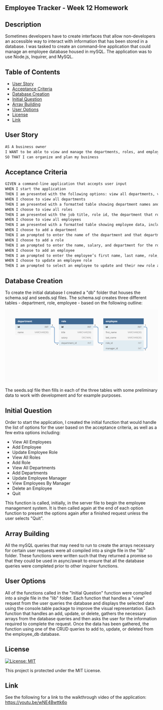 ## Employee Tracker - Week 12 Homework

## Description

Sometimes developers have to create interfaces that allow non-developers an accessible way to interact with information that has been stored in a database. I was tasked to create an command-line application that could manage an employee database housed in mySQL. The application was to use Node.js, Inquirer, and MySQL.

## Table of Contents

- [User Story](#user-story)
- [Acceptance Criteria](#acceptance-criteria)
- [Database Creation](#database-creation)
- [Initial Question](#initial-question)
- [Array Building](#array-building)
- [User Options](#user-options)
- [License](#license)
- [Link](#link)

## User Story

```md
AS A business owner
I WANT to be able to view and manage the departments, roles, and employees in my company
SO THAT I can organize and plan my business
```

## Acceptance Criteria

```md
GIVEN a command-line application that accepts user input
WHEN I start the application
THEN I am presented with the following options: view all departments, view all roles, view all employees, add a department, add a role, add an employee, and update an employee role
WHEN I choose to view all departments
THEN I am presented with a formatted table showing department names and department ids
WHEN I choose to view all roles
THEN I am presented with the job title, role id, the department that role belongs to, and the salary for that role
WHEN I choose to view all employees
THEN I am presented with a formatted table showing employee data, including employee ids, first names, last names, job titles, departments, salaries, and managers that the employees report to
WHEN I choose to add a department
THEN I am prompted to enter the name of the department and that department is added to the database
WHEN I choose to add a role
THEN I am prompted to enter the name, salary, and department for the role and that role is added to the database
WHEN I choose to add an employee
THEN I am prompted to enter the employee’s first name, last name, role, and manager, and that employee is added to the database
WHEN I choose to update an employee role
THEN I am prompted to select an employee to update and their new role and this information is updated in the database
```

## Database Creation

To create the initial database I created a "db" folder that houses the schema.sql and seeds.sql files. The schema.sql creates three different tables - department, role, employee - based on the following outline:

![Database schema includes tables labeled “employee,” role,” and “department.”](./assets/images/schema_overview.png)

The seeds.sql file then fills in each of the three tables with some preliminary data to work with development and for example purposes.

## Initial Question

Order to start the application, I created the initial function that would handle the list of options for the user based on the acceptance criteria, as well as a few extra options including:

- View All Employees
- Add Employee
- Update Employee Role
- View All Roles
- Add Role
- View All Departments
- Add Departments
- Update Employee Manager
- View Employees By Manager
- Delete an Employee
- Quit

This function is called, initially, in the server file to begin the employee management system. It is then called again at the end of each option function to present the options again after a finished request unless the user selects "Quit".

## Array Building

All the mySQL queries that may need to run to create the arrays necessary for certain user requests were all compiled into a single file in the "lib" folder. These functions were written such that they returned a promise so that they could be used in async/await to ensure that all the database queries were completed prior to other inquirer functions.

## User Options

All of the functions called in the "Initial Question" function were compiled into a single file in the "lib" folder. Each function that handles a "view" request from the user queries the database and displays the selected data using the console.table package to improve the visual representation. Each function that handles an add, update, or delete, gathers the necessary arrays from the database queries and then asks the user for the information required to complete the request. Once the data has been gathered, the function using one of the CRUD queries to add to, update, or deleted from the employee_db database.

## License

[![License: MIT](https://img.shields.io/badge/License-MIT-yellow.svg)](https://opensource.org/licenses/MIT)

This project is protected under the MIT License.

## Link

See the following for a link to the walkthrough video of the application: https://youtu.be/wNE4Bwttk6o
